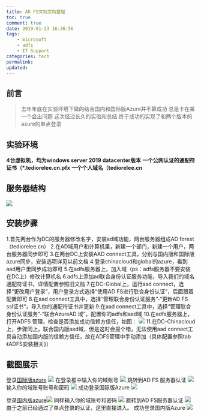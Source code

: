```yaml
---
title: AD FS文档文档整理
toc: true
comment: true
date: 2019-01-23 16:36:56
tags:
	- microsoft
	- adfs
	- IT Support
categories: tech
permalink: 
updated:
---
```

前言
----
> 去年年底在实验环境下做的结合国内和国际版Azure并不算成功
> 总是卡在某一个会出问题
> 这次经过长久的实验和总结
>终于成功的实现了和两个版本的azure的单点登录
<!-- more -->

实验环境
----
**4台虚拟机，均为windows server 2019 datacenter版本**
**一个公网认证的通配符证书（*.tediorelee.cn.pfx**
**一个个人域名（tediorelee.cn**

服务器结构
----
![](https://blog2019.pek3b.qingstor.com/1-23/Snipaste_2019-01-23_16-43-13.png)

安装步骤
----
1.首先两台作为DC的服务器修改名字，安装ad域功能，两台服务器组成AD forest（tediorelee.cn）
2.在AD域用户和计算机里，新建一个部门，新建一个用户，两台服务器同步即可
3.在两台DC上安装AAD connect工具，分别与国内版和国际版azure同步，安装选项详见以前文档
4.登录chinacloud和global的azure，看到aad用户里同步成功即可
5.在adfs服务器上，加入域（ps：adfs服务器不要安装在DC上）修改计算机名
6.adfs上添加ad联合身份认证服务功能，导入我们的域名通配符证书，详情配置参照旧文档
7.在DC-Global上，运行aad connect，选择“更改用户登录”，用户登录方式选择“使用AD FS进行联合身份认证”，后面跟着配置即可
8.在aad connect工具中，选择“管理联合身份认证服务”-“更新AD FS ssl证书“，导入你的通配符证书并更新
9.在aad connect工具中，选择“管理联合身份认证服务”-“联合AzureAD 域”，配置你的adfs和aad域
10.在adfs服务器上，打开ADFS 管理，检查是否添加成功信赖方信任，如图：
![](https://blog2019.pek3b.qingstor.com/1-23/Untitled%20picture.png)
11.在DC-Chinacloud上，步骤同上，联合国内版aad域，但是这时会报个错，无法使用aad connect工具自动添加国内版的信赖方信任，故在ADFS管理中手动添加（具体配置参照tab《ADFS安装相关》）

截图展示
----
登录[国际版azure](https://portal.azure.com)
![](https://blog2019.pek3b.qingstor.com/1-23/Snipaste_2019-01-23_16-48-12.png)
在登录框中输入你的域账号
![](https://blog2019.pek3b.qingstor.com/1-23/Snipaste_2019-01-23_16-48-35.png)
跳转到AD FS 服务器认证
![](https://blog2019.pek3b.qingstor.com/1-23/Snipaste_2019-01-23_16-48-44.png)
输入你的域账号账号和密码
![](https://blog2019.pek3b.qingstor.com/1-23/Snipaste_2019-01-23_16-48-53.png)
成功登录国际版Azure
![](https://blog2019.pek3b.qingstor.com/1-23/Snipaste_2019-01-23_16-49-09.png)

登录[国内版azure](https://portal.azure.cn)![](https://blog2019.pek3b.qingstor.com/1-23/Snipaste_2019-01-23_16-50-03.png)
同样输入你的域账号和密码
![](https://blog2019.pek3b.qingstor.com/1-23/Snipaste_2019-01-23_16-50-20.png)
跳转到AD FS服务器认证
![](https://blog2019.pek3b.qingstor.com/1-23/Snipaste_2019-01-23_16-50-33.png)
由于之前已经通过了单点登录的认证，这里直接进入。
成功登录国内版Azure
![](https://blog2019.pek3b.qingstor.com/1-23/Snipaste_2019-01-23_16-51-02.png)
